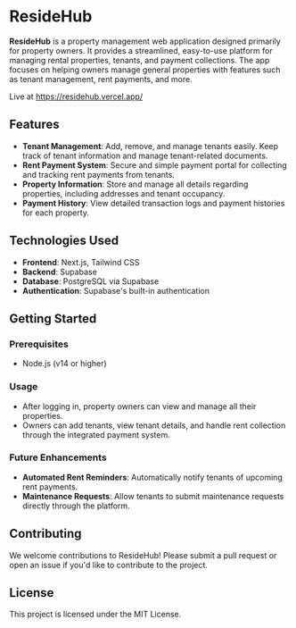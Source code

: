 
# ResideHub

**ResideHub** is a property management web application designed primarily for property owners. It provides a streamlined, easy-to-use platform for managing rental properties, tenants, and payment collections. The app focuses on helping owners manage general properties with features such as tenant management, rent payments, and more.

Live at https://residehub.vercel.app/

## Features

- **Tenant Management**: Add, remove, and manage tenants easily. Keep track of tenant information and manage tenant-related documents.
- **Rent Payment System**: Secure and simple payment portal for collecting and tracking rent payments from tenants.
- **Property Information**: Store and manage all details regarding properties, including addresses and tenant occupancy.
- **Payment History**: View detailed transaction logs and payment histories for each property.
  
## Technologies Used

- **Frontend**: Next.js, Tailwind CSS
- **Backend**: Supabase
- **Database**: PostgreSQL via Supabase
- **Authentication**: Supabase's built-in authentication

## Getting Started

### Prerequisites

- Node.js (v14 or higher)

### Usage

- After logging in, property owners can view and manage all their properties.
- Owners can add tenants, view tenant details, and handle rent collection through the integrated payment system.

### Future Enhancements

- **Automated Rent Reminders**: Automatically notify tenants of upcoming rent payments.
- **Maintenance Requests**: Allow tenants to submit maintenance requests directly through the platform.

## Contributing

We welcome contributions to ResideHub! Please submit a pull request or open an issue if you'd like to contribute to the project.

## License

This project is licensed under the MIT License.
